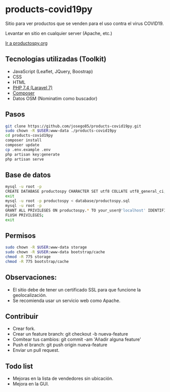 # products-covid19py
Sitio para ver productos que se venden para el uso contra el virus COVID19.


Levantar en sitio en cualquier server (Apache, etc.)

[Ir a productospy.org](https://productospy.org/)


## Tecnologías utilizadas (Toolkit)

- JavaScript (Leaflet, JQuery, Boostrap)
- CSS
- HTML
- [PHP 7.4 (Laravel 7)](https://laravel.com/docs)
- [Composer](https://getcomposer.org/download/)
- Datos OSM (Nominatim como buscador)


## Pasos

```sh
git clone https://github.com/josego85/products-covid19py.git
sudo chown -R $USER:www-data ./products-covid19py
cd products-covid19py
composer install 
composer update
cp .env.example .env
php artisan key:generate
php artisan serve 
```


## Base de datos

```sh
mysql -u root -p
CREATE DATABASE productospy CHARACTER SET utf8 COLLATE utf8_general_ci;
exit
mysql -u root -p productospy < database/productospy.sql
mysql -u root -p
GRANT ALL PRIVILEGES ON productospy.* TO your_user@'localhost' IDENTIFIED BY 'xxxxxxxxxxxxx';
FLUSH PRIVILEGES;
exit
```

## Permisos

```sh
sudo chown -R $USER:www-data storage
sudo chown -R $USER:www-data bootstrap/cache
chmod -R 775 storage
chmod -R 775 bootstrap/cache
```


## Observaciones:

- El sitio debe de tener un certificado SSL para que funcione la geolocalización.
- Se recomienda usar un servicio web como Apache.


## Contribuir

- Crear fork.
- Crear un feature branch: git checkout -b nueva-feature
- Comitear tus cambios: git commit -am 'Añadir alguna feature'
- Push el branch: git push origin nueva-feature
- Enviar un pull request.


## Todo list
* Mejoras en la lista de vendedores sin ubicación.
* Mejora en la GUI.
